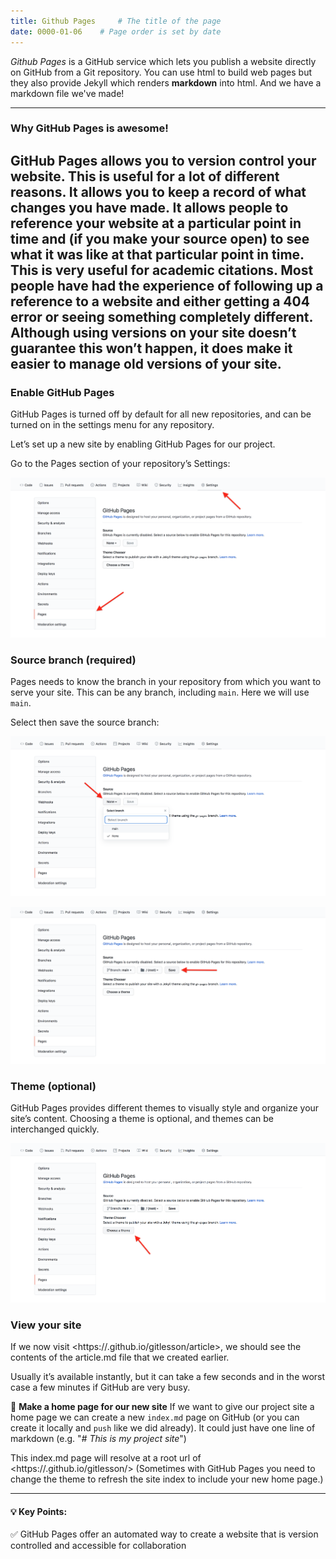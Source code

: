```yaml
---
title: Github Pages     # The title of the page
date: 0000-01-06    # Page order is set by date
---
```


_Github Pages_ is a GitHub service which lets you publish a website directly on GitHub from a Git repository. You can use html to build web pages but they also provide Jekyll which renders __markdown__ into html. And we have a markdown file we've made!

---
### Why GitHub Pages is awesome!
GitHub Pages allows you to version control your website. This is useful for a lot of different reasons. It allows you to keep a record of what changes you have made. It allows people to reference your website at a particular point in time and (if you make your source open) to see what it was like at that particular point in time. This is very useful for academic citations. Most people have had the experience of following up a reference to a website and either getting a 404 error or seeing something completely different. Although using versions on your site doesn’t guarantee this won’t happen, it does make it easier to manage old versions of your site.
---

### Enable GitHub Pages
GitHub Pages is turned off by default for all new repositories, and can be turned on in the settings menu for any repository.

Let’s set up a new site by enabling GitHub Pages for our project.

Go to the Pages section of your repository’s Settings:

<p align="center">
  <img src="./assets/images/github-repo-settings-pages.png">
</p>

### Source branch (required)
Pages needs to know the branch in your repository from which you want to serve your site. This can be any branch, including `main`. Here we will use `main`.

Select then save the source branch:
<p align="center">
  <img src="./assets/images/github-repo-settings-pages-branch.png">
</p>
<p align="center">
  <img src="./assets/images/github-repo-settings-pages-save.png">
</p>

### Theme (optional)
GitHub Pages provides different themes to visually style and organize your site’s content. Choosing a theme is optional, and themes can be interchanged quickly.
<p align="center">
  <img src="./assets/images/github-repo-settings-pages-theme.png">
</p>

### View your site
If we now visit <https://<username>.github.io/gitlesson/article>, we should see the contents of the article.md file that we created earlier.

Usually it’s available instantly, but it can take a few seconds and in the worst case a few minutes if GitHub are very busy.

📌 __Make a home page for our new site__
If we want to give our project site a home page we can create a new `index.md` page on GitHub (or you can create it locally and `push` like we did already). It could just have one line of markdown (e.g. "_# This is my project site_")

This index.md page will resolve at a root url of <https://<username>.github.io/gitlesson/> (Sometimes with GitHub Pages you need to change the theme to refresh the site index to include your new home page.)

---

#### 💡 Key Points:

✅ GitHub Pages offer an automated way to create a website that is version controlled and accessible for collaboration
